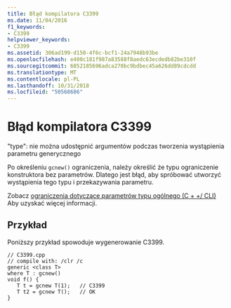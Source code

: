 ```yaml
---
title: Błąd kompilatora C3399
ms.date: 11/04/2016
f1_keywords:
- C3399
helpviewer_keywords:
- C3399
ms.assetid: 306ad199-d150-4f6c-bcf1-24a7948b93be
ms.openlocfilehash: e400c181f987a83588f8aedc63ecdedb82be310f
ms.sourcegitcommit: 6052185696adca270bc9bdbec45a626dd89cdcdd
ms.translationtype: MT
ms.contentlocale: pl-PL
ms.lasthandoff: 10/31/2018
ms.locfileid: "50568686"
---
```

# <a name="compiler-error-c3399"></a>Błąd kompilatora C3399

"type": nie można udostępnić argumentów podczas tworzenia wystąpienia parametru generycznego

Po określeniu `gcnew()` ograniczenia, należy określić że typu ograniczenie konstruktora bez parametrów. Dlatego jest błąd, aby spróbować utworzyć wystąpienia tego typu i przekazywania parametru.

Zobacz [ograniczenia dotyczące parametrów typu ogólnego (C + +/ CLI)](../../windows/constraints-on-generic-type-parameters-cpp-cli.md) Aby uzyskać więcej informacji.

## <a name="example"></a>Przykład

Poniższy przykład spowoduje wygenerowanie C3399.

```
// C3399.cpp
// compile with: /clr /c
generic <class T>
where T : gcnew()
void f() {
   T t = gcnew T(1);   // C3399
   T t2 = gcnew T();   // OK
}
```